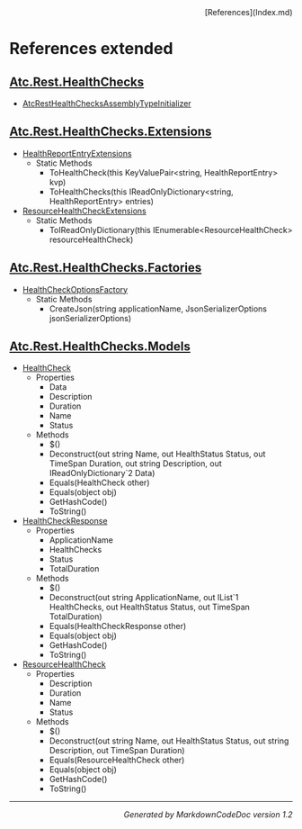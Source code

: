 <div style='text-align: right'>
[References](Index.md)
</div>

# References extended

## [Atc.Rest.HealthChecks](Atc.Rest.HealthChecks.md)

- [AtcRestHealthChecksAssemblyTypeInitializer](Atc.Rest.HealthChecks.md#atcresthealthchecksassemblytypeinitializer)

## [Atc.Rest.HealthChecks.Extensions](Atc.Rest.HealthChecks.Extensions.md)

- [HealthReportEntryExtensions](Atc.Rest.HealthChecks.Extensions.md#healthreportentryextensions)
  -  Static Methods
     - ToHealthCheck(this KeyValuePair&lt;string, HealthReportEntry&gt; kvp)
     - ToHealthChecks(this IReadOnlyDictionary&lt;string, HealthReportEntry&gt; entries)
- [ResourceHealthCheckExtensions](Atc.Rest.HealthChecks.Extensions.md#resourcehealthcheckextensions)
  -  Static Methods
     - ToIReadOnlyDictionary(this IEnumerable&lt;ResourceHealthCheck&gt; resourceHealthCheck)

## [Atc.Rest.HealthChecks.Factories](Atc.Rest.HealthChecks.Factories.md)

- [HealthCheckOptionsFactory](Atc.Rest.HealthChecks.Factories.md#healthcheckoptionsfactory)
  -  Static Methods
     - CreateJson(string applicationName, JsonSerializerOptions jsonSerializerOptions)

## [Atc.Rest.HealthChecks.Models](Atc.Rest.HealthChecks.Models.md)

- [HealthCheck](Atc.Rest.HealthChecks.Models.md#healthcheck)
  -  Properties
     - Data
     - Description
     - Duration
     - Name
     - Status
  -  Methods
     - <Clone>$()
     - Deconstruct(out string Name, out HealthStatus Status, out TimeSpan Duration, out string Description, out IReadOnlyDictionary`2 Data)
     - Equals(HealthCheck other)
     - Equals(object obj)
     - GetHashCode()
     - ToString()
- [HealthCheckResponse](Atc.Rest.HealthChecks.Models.md#healthcheckresponse)
  -  Properties
     - ApplicationName
     - HealthChecks
     - Status
     - TotalDuration
  -  Methods
     - <Clone>$()
     - Deconstruct(out string ApplicationName, out IList`1 HealthChecks, out HealthStatus Status, out TimeSpan TotalDuration)
     - Equals(HealthCheckResponse other)
     - Equals(object obj)
     - GetHashCode()
     - ToString()
- [ResourceHealthCheck](Atc.Rest.HealthChecks.Models.md#resourcehealthcheck)
  -  Properties
     - Description
     - Duration
     - Name
     - Status
  -  Methods
     - <Clone>$()
     - Deconstruct(out string Name, out HealthStatus Status, out string Description, out TimeSpan Duration)
     - Equals(ResourceHealthCheck other)
     - Equals(object obj)
     - GetHashCode()
     - ToString()

<hr /><div style='text-align: right'><i>Generated by MarkdownCodeDoc version 1.2</i></div>
